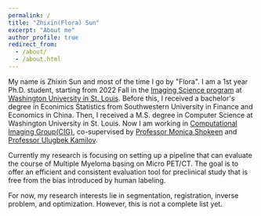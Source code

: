 ```yaml
---
permalink: /
title: "Zhixin(Flora) Sun"
excerpt: "About me"
author_profile: true
redirect_from: 
  - /about/
  - /about.html
---
```


My name is Zhixin Sun and most of the time I go by "Flora". I am a 1st year Ph.D. student, starting from 2022 Fall in the [Imaging Science program](https://engineering.wustl.edu/academics/programs/imaging-science/index.html) at [Washington University in St. Louis](https://wustl.edu/). Before this, I received a bachelor's degree in Econimics Statistics from Southwestern University in Finance and Economics in China. Then, I received a M.S. degree in Computer Science at Washington University in St. Louis. Now I am working in [Computational Imaging Group(CIG)](https://cigroup.wustl.edu/), co-supervised by [Professor Monica Shokeen](https://www.mir.wustl.edu/employees/monica-shokeen/) and [Professor Ulugbek Kamilov](https://cigroup.wustl.edu/ulugbek-s-kamilov/).  

Currently my research is focusing on setting up a pipeline that can evaluate the course of Multiple Myeloma basing on Micro PET/CT. The goal is to offer an efficient and consistent evaluation tool for preclinical study that is free from the bias introduced by human labeling.  

For now, my research interests lie in segmentation, registration, inverse problem, and optimization. However, this is not a complete list yet.

